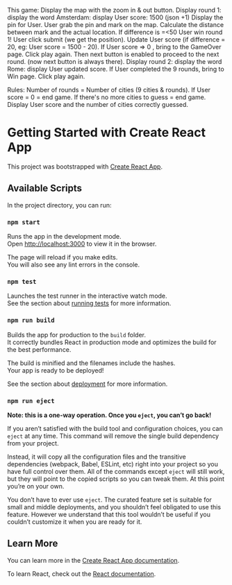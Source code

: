 This game:
Display the map with the zoom in & out button.
Display round 1: display the word Amsterdam: display User score: 1500 (json +1)
Display the pin for User.
User grab the pin and mark on the map.
Calculate the distance between mark and the actual location.
If difference is =<50 User win round 1! 
User click submit (we get the position).
Update User score (if difference = 20, eg: User score = 1500 - 20).
If User score => 0 , bring to the GameOver page. Click play again. 
Then next button is enabled to proceed to the next round. (now next button is always there).
Display round 2: display the word Rome: display User updated score.
If User completed the 9 rounds, bring to Win page. Click play again.


Rules:
Number of rounds = Number of cities (9 cities & rounds).
If User score = 0 = end game.
If there's no more cities to guess = end game.
Display User score and the number of cities correctly guessed. 


# Getting Started with Create React App

This project was bootstrapped with [Create React App](https://github.com/facebook/create-react-app).

## Available Scripts

In the project directory, you can run:

### `npm start`

Runs the app in the development mode.\
Open [http://localhost:3000](http://localhost:3000) to view it in the browser.

The page will reload if you make edits.\
You will also see any lint errors in the console.

### `npm test`

Launches the test runner in the interactive watch mode.\
See the section about [running tests](https://facebook.github.io/create-react-app/docs/running-tests) for more information.

### `npm run build`

Builds the app for production to the `build` folder.\
It correctly bundles React in production mode and optimizes the build for the best performance.

The build is minified and the filenames include the hashes.\
Your app is ready to be deployed!

See the section about [deployment](https://facebook.github.io/create-react-app/docs/deployment) for more information.

### `npm run eject`

**Note: this is a one-way operation. Once you `eject`, you can’t go back!**

If you aren’t satisfied with the build tool and configuration choices, you can `eject` at any time. This command will remove the single build dependency from your project.

Instead, it will copy all the configuration files and the transitive dependencies (webpack, Babel, ESLint, etc) right into your project so you have full control over them. All of the commands except `eject` will still work, but they will point to the copied scripts so you can tweak them. At this point you’re on your own.

You don’t have to ever use `eject`. The curated feature set is suitable for small and middle deployments, and you shouldn’t feel obligated to use this feature. However we understand that this tool wouldn’t be useful if you couldn’t customize it when you are ready for it.

## Learn More

You can learn more in the [Create React App documentation](https://facebook.github.io/create-react-app/docs/getting-started).

To learn React, check out the [React documentation](https://reactjs.org/).
